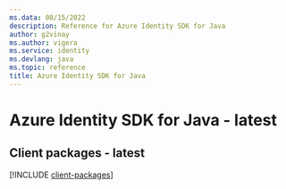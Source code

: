 ```yaml
---
ms.data: 08/15/2022
description: Reference for Azure Identity SDK for Java
author: g2vinay
ms.author: vigera
ms.service: identity
ms.devlang: java
ms.topic: reference
title: Azure Identity SDK for Java
---
```

# Azure Identity SDK for Java - latest

## Client packages - latest
[!INCLUDE [client-packages](identity-client-index.md)]